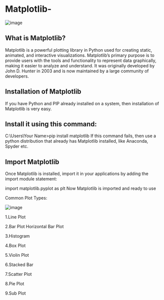 # Matplotlib-

![image](https://github.com/user-attachments/assets/0f7486ec-5d84-4b7f-a9ee-890cf6a800ec)

## What is Matplotlib?
Matplotlib is a powerful plotting library in Python used for creating static, animated, and interactive visualizations. Matplotlib’s primary purpose is to provide users with the tools and functionality to represent data graphically, making it easier to analyze and understand. It was originally developed by John D. Hunter in 2003 and is now maintained by a large community of developers.

## Installation of Matplotlib

If you have Python and PIP already installed on a system, then installation of Matplotlib is very easy.

## Install it using this command:

C:\Users\Your Name>pip install matplotlib
If this command fails, then use a python distribution that already has Matplotlib installed, like Anaconda, Spyder etc.

## Import Matplotlib

Once Matplotlib is installed, import it in your applications by adding the import module statement:

import matplotlib.pyplot as plt
Now Matplotlib is imported and ready to use

Common Plot Types:

![image](https://github.com/user-attachments/assets/17cc2572-f344-4036-a010-0d8b42efe871)


1.Line Plot

2.Bar Plot Horizontal Bar Plot

3.Histogram

4.Box Plot

5.Violin Plot

6.Stacked Bar

7.Scatter Plot

8.Pie Plot

9.Sub Plot
